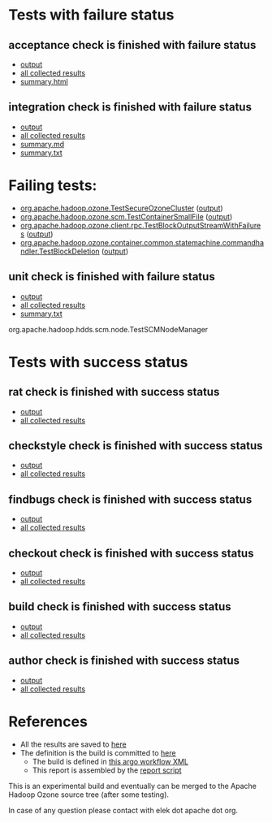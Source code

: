 # Tests with failure status

## acceptance check is finished with failure status

   * [output](https://raw.githubusercontent.com/elek/ozone-ci/master/pr/pr-hdds-2117-slf27/acceptance/output.log)
   * [all collected results](https://github.com/elek/ozone-ci/tree/master/pr/pr-hdds-2117-slf27/acceptance)
   * [summary.html](https://elek.github.io/ozone-ci/pr/pr-hdds-2117-slf27/acceptance/summary.html)


## integration check is finished with failure status

   * [output](https://raw.githubusercontent.com/elek/ozone-ci/master/pr/pr-hdds-2117-slf27/integration/output.log)
   * [all collected results](https://github.com/elek/ozone-ci/tree/master/pr/pr-hdds-2117-slf27/integration)
   * [summary.md](https://github.com/elek/ozone-ci/tree/master/pr/pr-hdds-2117-slf27/integration/summary.md)
   * [summary.txt](https://github.com/elek/ozone-ci/tree/master/pr/pr-hdds-2117-slf27/integration/summary.txt)

# Failing tests: 

 * [org.apache.hadoop.ozone.TestSecureOzoneCluster](hadoop-ozone/integration-test/org.apache.hadoop.ozone.TestSecureOzoneCluster.txt) ([output](hadoop-ozone/integration-test/org.apache.hadoop.ozone.TestSecureOzoneCluster-output.txt/))
 * [org.apache.hadoop.ozone.scm.TestContainerSmallFile](hadoop-ozone/integration-test/org.apache.hadoop.ozone.scm.TestContainerSmallFile.txt) ([output](hadoop-ozone/integration-test/org.apache.hadoop.ozone.scm.TestContainerSmallFile-output.txt/))
 * [org.apache.hadoop.ozone.client.rpc.TestBlockOutputStreamWithFailures](hadoop-ozone/integration-test/org.apache.hadoop.ozone.client.rpc.TestBlockOutputStreamWithFailures.txt) ([output](hadoop-ozone/integration-test/org.apache.hadoop.ozone.client.rpc.TestBlockOutputStreamWithFailures-output.txt/))
 * [org.apache.hadoop.ozone.container.common.statemachine.commandhandler.TestBlockDeletion](hadoop-ozone/integration-test/org.apache.hadoop.ozone.container.common.statemachine.commandhandler.TestBlockDeletion.txt) ([output](hadoop-ozone/integration-test/org.apache.hadoop.ozone.container.common.statemachine.commandhandler.TestBlockDeletion-output.txt/))

## unit check is finished with failure status

   * [output](https://raw.githubusercontent.com/elek/ozone-ci/master/pr/pr-hdds-2117-slf27/unit/output.log)
   * [all collected results](https://github.com/elek/ozone-ci/tree/master/pr/pr-hdds-2117-slf27/unit)
   * [summary.txt](https://github.com/elek/ozone-ci/tree/master/pr/pr-hdds-2117-slf27/unit/summary.txt)

org.apache.hadoop.hdds.scm.node.TestSCMNodeManager


# Tests with success status

## rat check is finished with success status

   * [output](https://raw.githubusercontent.com/elek/ozone-ci/master/pr/pr-hdds-2117-slf27/rat/output.log)
   * [all collected results](https://github.com/elek/ozone-ci/tree/master/pr/pr-hdds-2117-slf27/rat)


## checkstyle check is finished with success status

   * [output](https://raw.githubusercontent.com/elek/ozone-ci/master/pr/pr-hdds-2117-slf27/checkstyle/output.log)
   * [all collected results](https://github.com/elek/ozone-ci/tree/master/pr/pr-hdds-2117-slf27/checkstyle)


## findbugs check is finished with success status

   * [output](https://raw.githubusercontent.com/elek/ozone-ci/master/pr/pr-hdds-2117-slf27/findbugs/output.log)
   * [all collected results](https://github.com/elek/ozone-ci/tree/master/pr/pr-hdds-2117-slf27/findbugs)


## checkout check is finished with success status

   * [output](https://raw.githubusercontent.com/elek/ozone-ci/master/pr/pr-hdds-2117-slf27/checkout/output.log)
   * [all collected results](https://github.com/elek/ozone-ci/tree/master/pr/pr-hdds-2117-slf27/checkout)


## build check is finished with success status

   * [output](https://raw.githubusercontent.com/elek/ozone-ci/master/pr/pr-hdds-2117-slf27/build/output.log)
   * [all collected results](https://github.com/elek/ozone-ci/tree/master/pr/pr-hdds-2117-slf27/build)


## author check is finished with success status

   * [output](https://raw.githubusercontent.com/elek/ozone-ci/master/pr/pr-hdds-2117-slf27/author/output.log)
   * [all collected results](https://github.com/elek/ozone-ci/tree/master/pr/pr-hdds-2117-slf27/author)




# References

 * All the results are saved to [here](https://github.com/elek/ozone-ci/tree/master/pr/pr-hdds-2117-slf27/)
 * The definition is the build is committed to [here](https://github.com/elek/argo-ozone)
    * The build is defined in [this argo workflow XML](https://github.com/elek/argo-ozone/blob/master/ozone-build.yaml)
    * This report is assembled by the [report script](https://github.com/elek/argo-ozone/blob/master/scripts/report.sh)

This is an experimental build and eventually can be merged to the Apache Hadoop Ozone source tree (after some testing).

In case of any question please contact with elek dot apache dot org.
